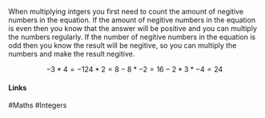 
When multiplying intgers you first need to count the amount of negitive numbers in the equation. If the amount of negitive numbers in the equation is even then you know that the answer will be positive and you can multiply the numbers regularly. If the number of negitive numbers in the equation is odd then you know the result will be negitive, so you can multiply the numbers and make the result negitive.

```math
-3 * 4 = -12
4 * 2 = 8
-8 * -2 = 16
-2 * 3 * -4 = 24
```

#### Links
#Maths #Integers 